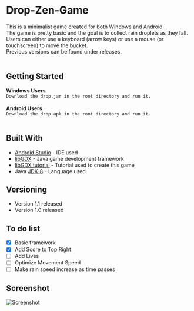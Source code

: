 # Drop-Zen-Game  
This is a minimalist game created for both Windows and Android.  
The game is pretty basic and the goal is to collect rain droplets as they fall.  
Users can either use a keyboard (arrow keys) or use a mouse (or touchscreen) to move the bucket.  
Previous versions can be found under releases.  
<br/>
## Getting Started
__Windows Users__  
```Download the drop.jar in the root directory and run it.```  
<br/>
__Android Users__  
```Download the drop.apk in the root directory and run it.```
<br/>
<br/>
## Built With
- [Android Studio](https://developer.android.com/studio/) - IDE used
- [libGDX](https://libgdx.badlogicgames.com/) - Java game development framework
- [libGDX tutorial](https://github.com/libgdx/libgdx/wiki/A-simple-game) - Tutorial used to create this game
- Java [JDK-8](https://www.oracle.com/technetwork/java/javase/downloads/jdk8-downloads-2133151.html) - Language used

## Versioning
- Version 1.1 released
- Version 1.0 released

## To do list
- [x] Basic framework
- [x] Add Score to Top Right
- [ ] Add Lives 
- [ ] Optimize Movement Speed
- [ ] Make rain speed increase as time passes

## Screenshot  
![Screenshot](Capture.JPG)
